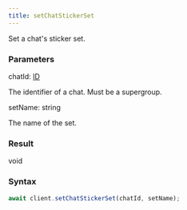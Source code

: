 ```yaml
---
title: setChatStickerSet
---
```


Set a chat's sticker set.<span class="select-none">  </span>

### Parameters 

<div class="flex flex-col gap-3"><div><div class="font-mono" id="p_chatId" data-anchor><span class="font-bold">chatId</span><span class="opacity-50">:</span> <a href="/types/id"  >ID</a></div><div class="pl-3"><div class="no-margin">

The identifier of a chat. Must be a supergroup.

</div></div></div><div><div class="font-mono" id="p_setName" data-anchor><span class="font-bold">setName</span><span class="opacity-50">:</span> <span>string</span></div><div class="pl-3"><div class="no-margin">

The name of the set.

</div></div></div></div>

### Result 

<div class="font-mono"><span>void</span></div>

### Syntax

```ts
await client.setChatStickerSet(chatId, setName);
```



